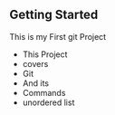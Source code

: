 ## Getting Started
This is my First git Project
* This Project
* covers
* Git 
* And its
* Commands
* unordered list